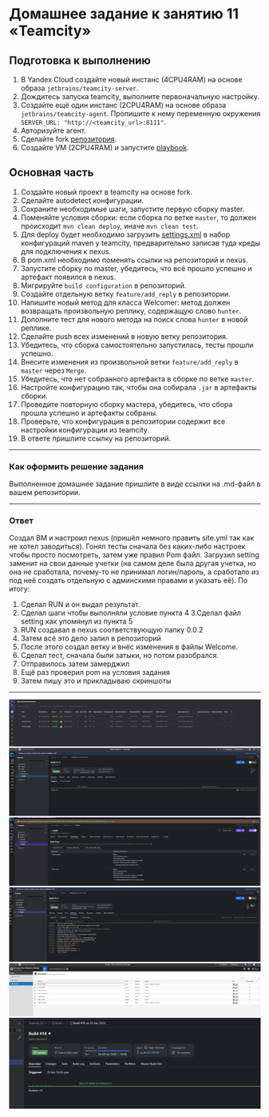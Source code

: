 # Домашнее задание к занятию 11 «Teamcity»

## Подготовка к выполнению

1. В Yandex Cloud создайте новый инстанс (4CPU4RAM) на основе образа `jetbrains/teamcity-server`.
2. Дождитесь запуска teamcity, выполните первоначальную настройку.
3. Создайте ещё один инстанс (2CPU4RAM) на основе образа `jetbrains/teamcity-agent`. Пропишите к нему переменную окружения `SERVER_URL: "http://<teamcity_url>:8111"`.
4. Авторизуйте агент.
5. Сделайте fork [репозитория](https://github.com/aragastmatb/example-teamcity).
6. Создайте VM (2CPU4RAM) и запустите [playbook](./infrastructure).

## Основная часть

1. Создайте новый проект в teamcity на основе fork.
2. Сделайте autodetect конфигурации.
3. Сохраните необходимые шаги, запустите первую сборку master.
4. Поменяйте условия сборки: если сборка по ветке `master`, то должен происходит `mvn clean deploy`, иначе `mvn clean test`.
5. Для deploy будет необходимо загрузить [settings.xml](./teamcity/settings.xml) в набор конфигураций maven у teamcity, предварительно записав туда креды для подключения к nexus.
6. В pom.xml необходимо поменять ссылки на репозиторий и nexus.
7. Запустите сборку по master, убедитесь, что всё прошло успешно и артефакт появился в nexus.
8. Мигрируйте `build configuration` в репозиторий.
9. Создайте отдельную ветку `feature/add_reply` в репозитории.
10. Напишите новый метод для класса Welcomer: метод должен возвращать произвольную реплику, содержащую слово `hunter`.
11. Дополните тест для нового метода на поиск слова `hunter` в новой реплике.
12. Сделайте push всех изменений в новую ветку репозитория.
13. Убедитесь, что сборка самостоятельно запустилась, тесты прошли успешно.
14. Внесите изменения из произвольной ветки `feature/add_reply` в `master` через `Merge`.
15. Убедитесь, что нет собранного артефакта в сборке по ветке `master`.
16. Настройте конфигурацию так, чтобы она собирала `.jar` в артефакты сборки.
17. Проведите повторную сборку мастера, убедитесь, что сбора прошла успешно и артефакты собраны.
18. Проверьте, что конфигурация в репозитории содержит все настройки конфигурации из teamcity.
19. В ответе пришлите ссылку на репозиторий.

---

### Как оформить решение задания

Выполненное домашнее задание пришлите в виде ссылки на .md-файл в вашем репозитории.

---

### Ответ

Создал ВМ и настроил nexus (пришёл немного править site.yml так как не хотел заводиться). Гонял тесты сначала без каких-либо настроек чтобы просто посмотреть, затем уже правил Pom файл. Загрузил setting заменит на свои данные учетки (на самом деле была другая учетка, но она не сработала, почему-то не принимал логин/пароль, а сработало из под неё создать отдельную с админскими правами и указать её). 
По итогу:
1. Сделал RUN и он выдал результат.
2. Сделал шаги чтобы выполняли условие пункта 4
3.Сделал файл setting как упомянул из пункта 5
4. RUN создавал в nexus соответствующую папку 0.0.2
5. Затем всё это дело залил в репозиторий
6. После этого создал ветку и внёс изменения в файлы Welcome.
7. Сделал тест, сначала были затыки, но потом разобрался.
8. Отправилось затем замерджил
9. Ещё раз проверил pom на условия задания
10. Затем пишу это и прикладываю скриншоты
---
![0](https://github.com/Takarigua/teamcity/blob/5bb4ff9a0f1e272db169f7674eb5f03b71278f70/screen/0.png)
![1](https://github.com/Takarigua/teamcity/blob/5bb4ff9a0f1e272db169f7674eb5f03b71278f70/screen/1.png)
![2](https://github.com/Takarigua/teamcity/blob/5bb4ff9a0f1e272db169f7674eb5f03b71278f70/screen/2.png)
![3](https://github.com/Takarigua/teamcity/blob/5bb4ff9a0f1e272db169f7674eb5f03b71278f70/screen/3.png)
![4](https://github.com/Takarigua/teamcity/blob/5bb4ff9a0f1e272db169f7674eb5f03b71278f70/screen/4.png)
![5](https://github.com/Takarigua/teamcity/blob/5bb4ff9a0f1e272db169f7674eb5f03b71278f70/screen/5.png)
